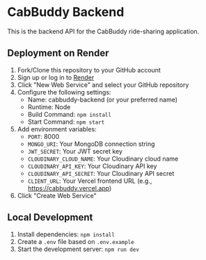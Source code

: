 # CabBuddy Backend

This is the backend API for the CabBuddy ride-sharing application.

## Deployment on Render

1. Fork/Clone this repository to your GitHub account
2. Sign up or log in to [Render](https://render.com)
3. Click "New Web Service" and select your GitHub repository
4. Configure the following settings:
   - Name: cabbuddy-backend (or your preferred name)
   - Runtime: Node
   - Build Command: `npm install`
   - Start Command: `npm start`
5. Add environment variables:
   - `PORT`: 8000
   - `MONGO_URI`: Your MongoDB connection string
   - `JWT_SECRET`: Your JWT secret key
   - `CLOUDINARY_CLOUD_NAME`: Your Cloudinary cloud name
   - `CLOUDINARY_API_KEY`: Your Cloudinary API key
   - `CLOUDINARY_API_SECRET`: Your Cloudinary API secret
   - `CLIENT_URL`: Your Vercel frontend URL (e.g., https://cabbuddy.vercel.app)
6. Click "Create Web Service"

## Local Development

1. Install dependencies: `npm install`
2. Create a `.env` file based on `.env.example`
3. Start the development server: `npm run dev`
